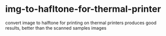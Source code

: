 # img-to-hafltone-for-thermal-printer
convert image to halftone for printing on thermal printers
produces good results, better than the scanned samples images
